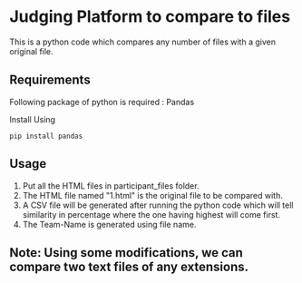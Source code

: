 # Judging Platform to compare to files

This is a python code which compares any number of files with a given original file.

## Requirements

Following package of python is required : Pandas

Install Using

~~~
pip install pandas
~~~

## Usage 

1. Put all the HTML files in participant_files folder. 
2. The HTML file named "1.html" is the original file to be compared with.
3. A CSV file will be generated after running the python code which will tell similarity in percentage where the one having highest will come first.
4. The Team-Name is generated using file name.

## Note: Using some modifications, we can compare two text files of any extensions.
